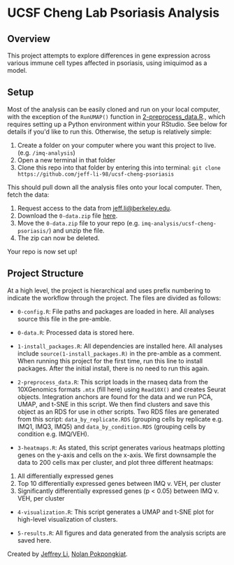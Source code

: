 # UCSF Cheng Lab Psoriasis Analysis 

## Overview

This project attempts to explore differences in gene expression across various immune cell types affected in psoriasis, using imiquimod as a model.

## Setup

Most of the analysis can be easily cloned and run on your local computer, with the exception of the `RunUMAP()` function in [2-preprocess_data.R](https://github.com/jeff-li-98/ucsf-cheng-psoriasis/blob/master/2-preprocess_data.R)., which requires setting up a Python environment within your RStudio. See below for details if you'd like to run this. Otherwise, the setup is relatively simple:

1. Create a folder on your computer where you want this project to live. (e.g. `/imq-analysis`)
2. Open a new terminal in that folder
3. Clone this repo into that folder by entering this into terminal: `git clone https://github.com/jeff-li-98/ucsf-cheng-psoriasis`

This should pull down all the analysis files onto your local computer. Then, fetch the data:

1. Request access to the data from jeff.li@berkeley.edu.
2. Download the `0-data.zip` file  [here](https://berkeley.box.com/s/pvu598x3zkq40rwsn8pszg7bhcrduz2q).
3. Move the `0-data.zip` file to your repo (e.g. `imq-analysis/ucsf-cheng-psoriasis/`) and unzip the file.
4. The zip can now be deleted.

Your repo is now set up!

## Project Structure

At a high level, the project is hierarchical and uses prefix numbering to indicate the workflow through the project. The files are divided as follows:

  - `0-config.R`: File paths and packages are loaded in here. All analyses source this file in the pre-amble. 

  - `0-data.R`: Processed data is stored here.

  - `1-install_packages.R`: All dependencies are installed here. All analyses include `source(1-install_packages.R)` in the pre-amble as a comment. When running this project for the first time, run this line to install packages. After the initial install, there is no need to run this again.

  - `2-preprocess_data.R`: This script loads in the rnaseq data from the 10XGenomics formats `.mtx` (fill here) using `Read10X()` and creates Seurat objects. Integration anchors are found for the data and we run PCA, UMAP, and t-SNE in this script. We then find clusters and save this object as an RDS for use in other scripts. Two RDS files are generated from this script: `data_by_replicate.RDS` (grouping cells by replicate e.g. IMQ1, IMQ3, IMQ5) and `data_by_condition.RDS` (grouping cells by condition e.g. IMQ/VEH). 

  - `3-heatmaps.R`: As stated, this script generates various heatmaps plotting genes on the y-axis and cells on the x-axis. We first downsample the data to 200 cells max per cluster, and plot three different heatmaps:
  
1. All differentially expressed genes
2. Top 10 differentially expressed genes between IMQ v. VEH, per cluster
3. Significantly differentially expressed genes (p < 0.05) between IMQ v. VEH, per cluster

  - `4-visualization.R`: This script generates a UMAP and t-SNE plot for high-level visualization of clusters. 

  - `5-results.R`: All figures and data generated from the analysis scripts are saved here.


Created by [Jeffrey Li](https://github.com/jeff-li-98), [Nolan Pokpongkiat](https://github.com/nolanpokpongkiat).
